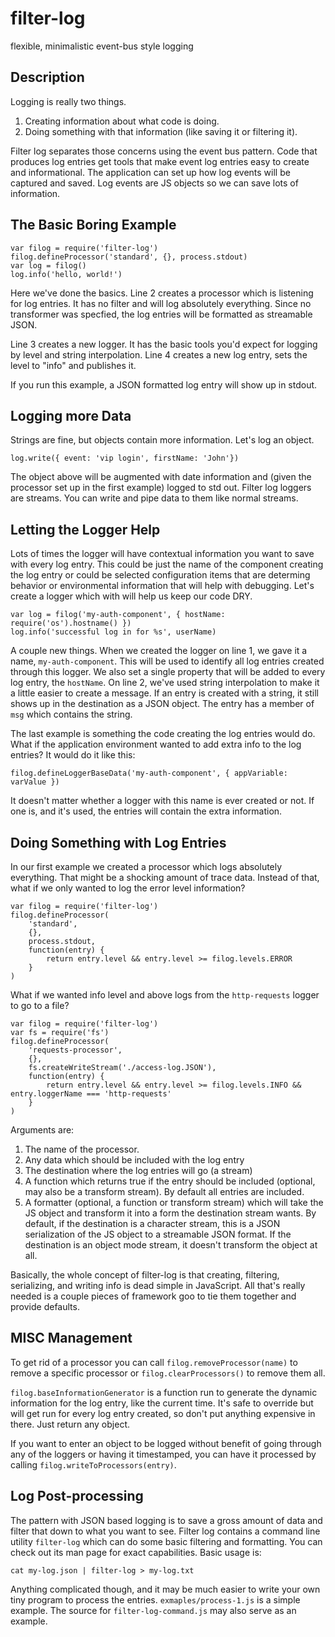 # filter-log

flexible, minimalistic event-bus style logging

## Description

Logging is really two things.

1. Creating information about what code is doing.
2. Doing something with that information (like saving it or filtering it).

Filter log separates those concerns using the event bus pattern. Code that produces log entries get tools that make event log entries easy to create and informational. The application can set up how log events will be captured and saved. Log events are JS objects so we can save lots of information.

## The Basic Boring Example

```
var filog = require('filter-log')
filog.defineProcessor('standard', {}, process.stdout)
var log = filog()
log.info('hello, world!')
```

Here we've done the basics. Line 2 creates a processor which is listening for log entries. It has no filter and will log absolutely everything. Since no transformer was specfied, the log entries will be formatted as streamable JSON.

Line 3 creates a new logger. It has the basic tools you'd expect for logging by level and string interpolation. Line 4 creates a new log entry, sets the level to "info" and publishes it.

If you run this example, a JSON formatted log entry will show up in stdout.

## Logging more Data

Strings are fine, but objects contain more information. Let's log an object.

```
log.write({ event: 'vip login', firstName: 'John'})
```

The object above will be augmented with date information and (given the processor set up in the first example) logged to std out. Filter log loggers are streams. You can write and pipe data to them like normal streams.

## Letting the Logger Help

Lots of times the logger will have contextual information you want to save with every log entry. This could be just the name of the component creating the log entry or could be selected configuration items that are determing behavior or environmental information that will help with debugging. Let's create a logger which with will help us keep our code DRY.


```
var log = filog('my-auth-component', { hostName: require('os').hostname() })
log.info('successful log in for %s', userName)
```

A couple new things. When we created the logger on line 1, we gave it a name, `my-auth-component`. This will be used to identify all log entries created through this logger. We also set a single property that will be added to every log entry, the `hostName`. On line 2, we've used string interpolation to make it a little easier to create a message. If an entry is created with a string, it still shows up in the destination as a JSON object. The entry has a member of `msg` which contains the string.

The last example is something the code creating the log entries would do. What if the application environment wanted to add extra info to the log entries? It would do it like this:

```
filog.defineLoggerBaseData('my-auth-component', { appVariable: varValue })
```

It doesn't matter whether a logger with this name is ever created or not. If one is, and it's used, the entries will contain the extra information.

## Doing Something with Log Entries

In our first example we created a processor which logs absolutely everything. That might be a shocking amount of trace data. Instead of that, what if we only wanted to log the error level information?

```
var filog = require('filter-log')
filog.defineProcessor(
	'standard', 
	{}, 
	process.stdout, 
	function(entry) {
		return entry.level && entry.level >= filog.levels.ERROR
	}
)
```

What if we wanted info level and above logs from the `http-requests` logger to go to a file?
```
var filog = require('filter-log')
var fs = require('fs')
filog.defineProcessor(
	'requests-processor', 
	{}, 
	fs.createWriteStream('./access-log.JSON'), 
	function(entry) {
		return entry.level && entry.level >= filog.levels.INFO && entry.loggerName === 'http-requests'
	}
)
```

Arguments are:
1. The name of the processor.
2. Any data which should be included with the log entry
3. The destination where the log entries will go (a stream)
4. A function which returns true if the entry should be included (optional, may also be a transform stream). By default all entries are included.
5. A formatter (optional, a function or transform stream) which will take the JS object and transform it into a form the destination stream wants. By default, if the destination is a character stream, this is a JSON serialization of the JS object to a streamable JSON format. If the destination is an object mode stream, it doesn't transform the object at all.

Basically, the whole concept of filter-log is that creating, filtering, serializing, and writing info is dead simple in JavaScript. All that's really needed is a couple pieces of framework goo to tie them together and provide defaults.


## MISC Management

To get rid of a processor you can call `filog.removeProcessor(name)` to remove a specific processor or `filog.clearProcessors()` to remove them all. 

`filog.baseInformationGenerator` is a function run to generate the dynamic information for the log entry, like the current time. It's safe to override but will get run for every log entry created, so don't put anything expensive in there. Just return any object.

If you want to enter an object to be logged without benefit of going through any of the loggers or having it timestamped, you can have it processed by calling `filog.writeToProcessors(entry)`.


## Log Post-processing

The pattern with JSON based logging is to save a gross amount of data and filter that down to what you want to see. Filter log contains a command line utility `filter-log` which can do some basic filtering and formatting. You can check out its man page for exact capabilities. Basic usage is:

```
cat my-log.json | filter-log > my-log.txt
```

Anything complicated though, and it may be much easier to write your own tiny program to process the entries. `exmaples/process-1.js` is a simple example. The source for `filter-log-command.js` may also serve as an example.





